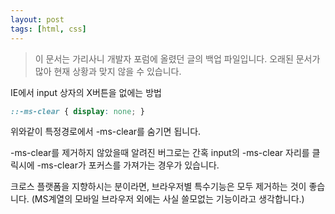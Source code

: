 ```yaml
---
layout: post
tags: [html, css]
---
```


> 이 문서는 가리사니 개발자 포럼에 올렸던 글의 백업 파일입니다.
오래된 문서가 많아 현재 상황과 맞지 않을 수 있습니다.


IE에서 input 상자의 X버튼을 없에는 방법

``` css
::-ms-clear { display: none; }
```
위와같이 특정경로에서 -ms-clear를 숨기면 됩니다.

-ms-clear를 제거하지 않았을때 알려진 버그로는 간혹 input의 -ms-clear 자리를 클릭시에 -ms-clear가 포커스를 가져가는 경우가 있습니다.

크로스 플랫폼을 지향하시는 분이라면, 브라우저별 특수기능은 모두 제거하는 것이 좋습니다. (MS계열의 모바일 브라우저 외에는 사실 쓸모없는 기능이라고 생각합니다.)